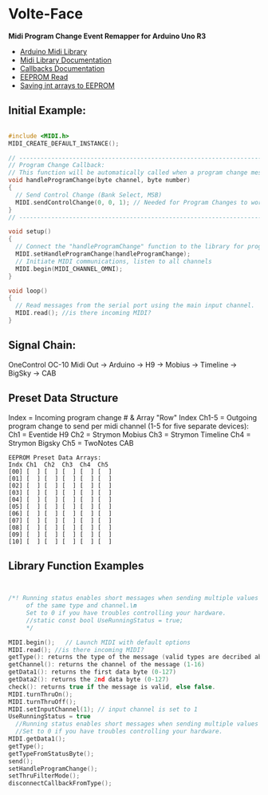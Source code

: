 # Volte-Face
**Midi Program Change Event Remapper for Arduino Uno R3**

- [Arduino Midi Library](https://github.com/FortySevenEffects/arduino_midi_library)
- [Midi Library Documentation](http://arduinomidilib.fortyseveneffects.com/index.html)
- [Callbacks Documentation](http://playground.arduino.cc/Main/MIDILibraryCallbacks)
- [EEPROM Read](https://www.arduino.cc/en/Tutorial/EEPROMRead)
- [Saving int arrays to EEPROM](http://forum.arduino.cc/index.php?topic=258193.0)

## Initial Example:

```c

#include <MIDI.h>
MIDI_CREATE_DEFAULT_INSTANCE();

// --------------------------------------------------------------------------------------------------
// Program Change Callback:
// This function will be automatically called when a program change message (0xC0) has been received.
void handleProgramChange(byte channel, byte number)
{
  // Send Control Change (Bank Select, MSB)
  MIDI.sendControlChange(0, 0, 1); // Needed for Program Changes to work
}
// --------------------------------------------------------------------------------------------------

void setup()
{
  // Connect the "handleProgramChange" function to the library for program change callback reception.
  MIDI.setHandleProgramChange(handleProgramChange);
  // Initiate MIDI communications, listen to all channels
  MIDI.begin(MIDI_CHANNEL_OMNI); 
}

void loop()
{
  // Read messages from the serial port using the main input channel.
  MIDI.read(); //is there incoming MIDI?
}

```

## Signal Chain:

OneControl OC-10 Midi Out -> Arduino -> H9 -> Mobius -> Timeline -> BigSky -> CAB

## Preset Data Structure
Index = Incoming program change # & Array "Row" Index
Ch1-5 = Outgoing program change to send per midi channel (1-5 for five separate devices):
  Ch1 = Eventide H9
  Ch2 = Strymon Mobius
  Ch3 = Strymon Timeline
  Ch4 = Strymon Bigsky
  Ch5 = TwoNotes CAB

```
EEPROM Preset Data Arrays:
Indx Ch1  Ch2  Ch3  Ch4  Ch5
[00] [  ] [  ] [  ] [  ] [  ]
[01] [  ] [  ] [  ] [  ] [  ]
[02] [  ] [  ] [  ] [  ] [  ]
[03] [  ] [  ] [  ] [  ] [  ]
[04] [  ] [  ] [  ] [  ] [  ]
[05] [  ] [  ] [  ] [  ] [  ]
[06] [  ] [  ] [  ] [  ] [  ]
[07] [  ] [  ] [  ] [  ] [  ]
[08] [  ] [  ] [  ] [  ] [  ]
[09] [  ] [  ] [  ] [  ] [  ]
[10] [  ] [  ] [  ] [  ] [  ]
```

## Library Function Examples

```c


/*! Running status enables short messages when sending multiple values
     of the same type and channel.\n
     Set to 0 if you have troubles controlling your hardware.
     //static const bool UseRunningStatus = true;
     */

MIDI.begin();   // Launch MIDI with default options
MIDI.read(); //is there incoming MIDI?
getType(): returns the type of the message (valid types are decribed above)
getChannel(): returns the channel of the message (1-16)
getData1(): returns the first data byte (0-127)
getData2(): returns the 2nd data byte (0-127)
check(): returns true if the message is valid, else false.
MIDI.turnThruOn();
MIDI.turnThruOff();
MIDI.setInputChannel(1); // input channel is set to 1
UseRunningStatus = true
  //Running status enables short messages when sending multiple values of the same type and channel.
  //Set to 0 if you have troubles controlling your hardware.
MIDI.getData1();
getType();
getTypeFromStatusByte();
send();
setHandleProgramChange();
setThruFilterMode();
disconnectCallbackFromType();
     
```
